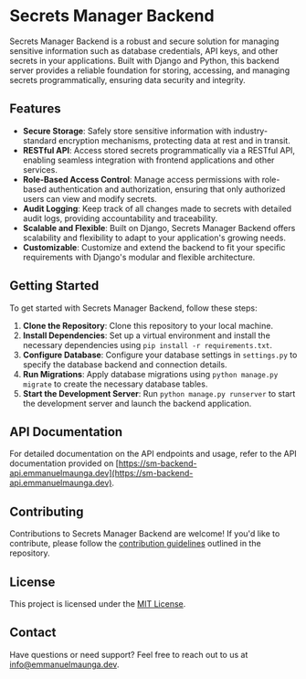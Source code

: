 # Secrets Manager Backend

Secrets Manager Backend is a robust and secure solution for managing sensitive information such as database credentials, API keys, and other secrets in your applications. Built with Django and Python, this backend server provides a reliable foundation for storing, accessing, and managing secrets programmatically, ensuring data security and integrity.

## Features

- **Secure Storage**: Safely store sensitive information with industry-standard encryption mechanisms, protecting data at rest and in transit.
- **RESTful API**: Access stored secrets programmatically via a RESTful API, enabling seamless integration with frontend applications and other services.
- **Role-Based Access Control**: Manage access permissions with role-based authentication and authorization, ensuring that only authorized users can view and modify secrets.
- **Audit Logging**: Keep track of all changes made to secrets with detailed audit logs, providing accountability and traceability.
- **Scalable and Flexible**: Built on Django, Secrets Manager Backend offers scalability and flexibility to adapt to your application's growing needs.
- **Customizable**: Customize and extend the backend to fit your specific requirements with Django's modular and flexible architecture.

## Getting Started

To get started with Secrets Manager Backend, follow these steps:

1. **Clone the Repository**: Clone this repository to your local machine.
2. **Install Dependencies**: Set up a virtual environment and install the necessary dependencies using `pip install -r requirements.txt`.
3. **Configure Database**: Configure your database settings in `settings.py` to specify the database backend and connection details.
4. **Run Migrations**: Apply database migrations using `python manage.py migrate` to create the necessary database tables.
5. **Start the Development Server**: Run `python manage.py runserver` to start the development server and launch the backend application.

## API Documentation

For detailed documentation on the API endpoints and usage, refer to the API documentation provided on [https://sm-backend-api.emmanuelmaunga.dev](https://sm-backend-api.emmanuelmaunga.dev).

## Contributing

Contributions to Secrets Manager Backend are welcome! If you'd like to contribute, please follow the [contribution guidelines](CONTRIBUTING.md) outlined in the repository.

## License

This project is licensed under the [MIT License](LICENSE).

## Contact

Have questions or need support? Feel free to reach out to us at [info@emmanuelmaunga.dev](mailto:info@emmanuelmaunga.dev).

